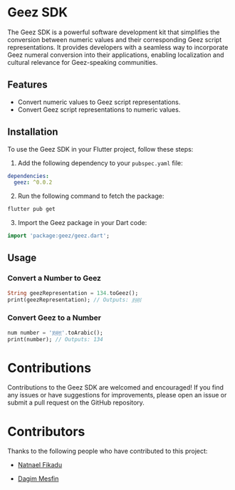 # Geez SDK

The Geez SDK is a powerful software development kit that simplifies the conversion between numeric values and their corresponding Geez script representations. It provides developers with a seamless way to incorporate Geez numeral conversion into their applications, enabling localization and cultural relevance for Geez-speaking communities.

## Features

- Convert numeric values to Geez script representations.
- Convert Geez script representations to numeric values.

## Installation

To use the Geez SDK in your Flutter project, follow these steps:

1. Add the following dependency to your `pubspec.yaml` file:

```yaml
dependencies:
  geez: ^0.0.2
```
2. Run the following command to fetch the package:
```bash
flutter pub get
```
3. Import the Geez package in your Dart code:
```dart 
import 'package:geez/geez.dart';
```
## Usage
### Convert a Number to Geez
```dart 
String geezRepresentation = 134.toGeez();
print(geezRepresentation); // Outputs: ፻፴፬
```
### Convert Geez to a Number
```dart 
num number = '፻፴፬'.toArabic();
print(number); // Outputs: 134
```
# Contributions
Contributions to the Geez SDK are welcomed and encouraged! If you find any issues or have suggestions for improvements, please open an issue or submit a pull request on the GitHub repository.

# Contributors
Thanks to the following people who have contributed to this project:

 - [Natnael Fikadu](https://github.com/mrnpro)

- [Dagim Mesfin](https://github.com/DagmMesfin)
